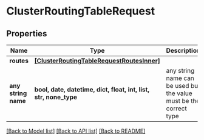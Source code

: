 # ClusterRoutingTableRequest


## Properties
Name | Type | Description | Notes
------------ | ------------- | ------------- | -------------
**routes** | [**[ClusterRoutingTableRequestRoutesInner]**](ClusterRoutingTableRequestRoutesInner.md) |  | 
**any string name** | **bool, date, datetime, dict, float, int, list, str, none_type** | any string name can be used but the value must be the correct type | [optional]

[[Back to Model list]](../README.md#documentation-for-models) [[Back to API list]](../README.md#documentation-for-api-endpoints) [[Back to README]](../README.md)


